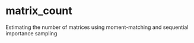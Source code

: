 # matrix_count
Estimating the number of matrices using moment-matching and sequential importance sampling
